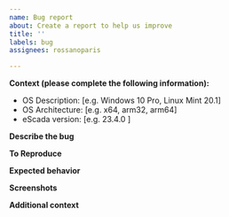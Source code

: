 ```yaml
---
name: Bug report
about: Create a report to help us improve
title: ''
labels: bug
assignees: rossanoparis

---
```


<!--
Please, use English language to report this issue.
Please, respect as much as you can, the proposed layout, but in case feel free to modify it as you wish.
-->

**Context (please complete the following information):**
 - OS Description: [e.g. Windows 10 Pro, Linux Mint 20.1]
 - OS Architecture: [e.g. x64, arm32, arm64]
 - eScada version: [e.g. 23.4.0 ]


**Describe the bug**
<!-- 
A clear and concise description of what the bug is.
-->


**To Reproduce**
<!-- 
Steps to reproduce the behavior:
1. Go to '...'
2. Click on '....'
3. Scroll down to '....'
4. See error
-->


**Expected behavior**
<!-- 
A clear and concise description of what you expected to happen.
-->


**Screenshots**
<!-- 
If applicable, add screenshots to help explain your problem.
-->


**Additional context**
<!-- 
Add any other context about the problem here.
-->

